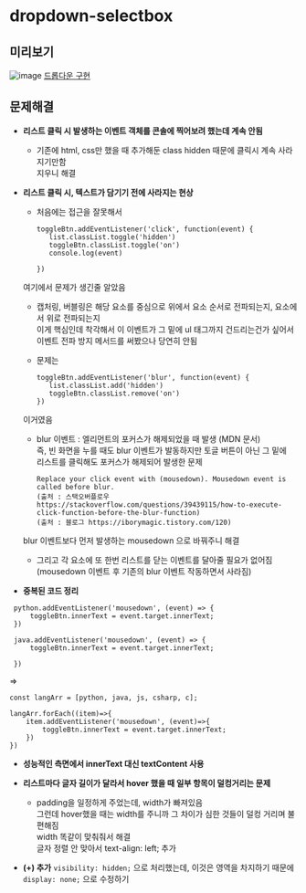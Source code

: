 # dropdown-selectbox

## 미리보기
![image](https://github.com/iRRPL-AR/dropdown-selectbox/blob/gh-pages/preview.gif)
[드롭다운 구현](https://irrpl-ar.github.io/dropdown-selectbox/)

## 문제해결
* **리스트 클릭 시 발생하는 이벤트 객체를 콘솔에 찍어보려 했는데 계속 안됨**
    * 기존에 html, css만 했을 때 추가해둔 class hidden 때문에 클릭시 계속 사라지기만함   
    지우니 해결

* **리스트 클릭 시, 텍스트가 담기기 전에 사라지는 현상**
    * 처음에는 접근을 잘못해서   
    
      ```     
      toggleBtn.addEventListener('click', function(event) {
         list.classList.toggle('hidden')
         toggleBtn.classList.toggle('on')
         console.log(event)
    
      })
      ```

    여기에서 문제가 생긴줄 알았음   
    
    * 캡처링, 버블링은 해당 요소를 중심으로 위에서 요소 순서로 전파되는지, 요소에서 위로 전파되는지   
    이게 핵심인데 착각해서 이 이벤트가 그 밑에 ul 태그까지 건드리는건가 싶어서   
    이벤트 전파 방지 메서드를 써봤으나 당연히 안됨

    * 문제는
      ```
      toggleBtn.addEventListener('blur', function(event) {
         list.classList.add('hidden')
         toggleBtn.classList.remove('on')
      })
      ```

    이거였음

    * blur 이벤트 : 엘리먼트의 포커스가 해제되었을 때 발생 (MDN 문서)   
    즉, 빈 화면을 누를 때도 blur 이벤트가 발동하지만 토글 버튼이 아닌 그 밑에   
    리스트를 클릭해도 포커스가 해제되어 발생한 문제

      ```
      Replace your click event with (mousedown). Mousedown event is called before blur.
      (출처 : 스택오버플로우 https://stackoverflow.com/questions/39439115/how-to-execute-click-function-before-the-blur-function)
      (출처 : 블로그 https://iborymagic.tistory.com/120)
      ```

    blur 이벤트보다 먼저 발생하는 mousedown 으로 바꿔주니 해결

    * 그리고 각 요소에 또 한번 리스트를 닫는 이벤트를 달아줄 필요가 없어짐   
    (mousedown 이벤트 후 기존의 blur 이벤트 작동하면서 사라짐)


* **중복된 코드 정리**
```
 python.addEventListener('mousedown', (event) => {
     toggleBtn.innerText = event.target.innerText;
 })

 java.addEventListener('mousedown', (event) => {
     toggleBtn.innerText = event.target.innerText;
    
 })
```

=>   

```
const langArr = [python, java, js, csharp, c];

langArr.forEach((item)=>{
    item.addEventListener('mousedown', (event)=>{
        toggleBtn.innerText = event.target.innerText;
    })
})
```

* **성능적인 측면에서 innerText 대신 textContent 사용**

* **리스트마다 글자 길이가 달라서 hover 했을 때 일부 항목이 덜컹거리는 문제**
    * padding을 일정하게 주었는데, width가 빠져있음   
    그런데 hover했을 때는 width를 주니까 그 차이가 심한 것들이 덜컹 거리며 불편해짐   
    width 똑같이 맞춰줘서 해결   
    글자 정렬 안 맞아서 text-align: left; 추가

* **(+) 추가**
    `visibility: hidden;` 으로 처리했는데, 이것은 영역을 차지하기 때문에 `display: none;` 으로 수정하기
